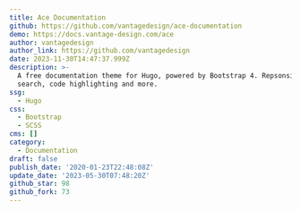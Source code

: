 ```yaml
---
title: Ace Documentation
github: https://github.com/vantagedesign/ace-documentation
demo: https://docs.vantage-design.com/ace
author: vantagedesign
author_link: https://github.com/vantagedesign
date: 2023-11-30T14:47:37.999Z
description: >-
  A free documentation theme for Hugo, powered by Bootstrap 4. Repsonsive,
  search, code highlighting and more.
ssg:
  - Hugo
css:
  - Bootstrap
  - SCSS
cms: []
category:
  - Documentation
draft: false
publish_date: '2020-01-23T22:48:08Z'
update_date: '2023-05-30T07:48:20Z'
github_star: 98
github_fork: 73
---
```

